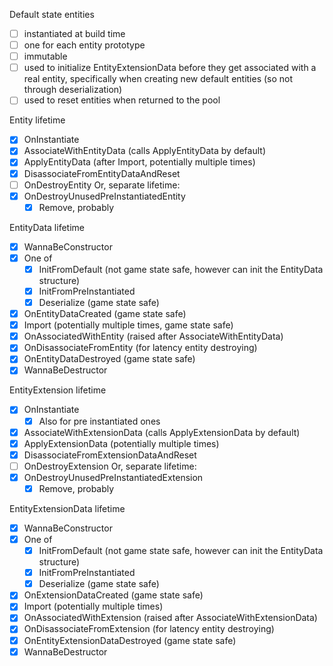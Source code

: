 
Default state entities
- [ ] instantiated at build time
- [ ] one for each entity prototype
- [ ] immutable
- [ ] used to initialize EntityExtensionData before they get associated with a real entity, specifically when creating new default entities (so not through deserialization)
- [ ] used to reset entities when returned to the pool

Entity lifetime
- [x] OnInstantiate
- [x] AssociateWithEntityData (calls ApplyEntityData by default)
- [x] ApplyEntityData (after Import, potentially multiple times)
- [x] DisassociateFromEntityDataAndReset
- [ ] OnDestroyEntity
Or, separate lifetime:
- [x] OnDestroyUnusedPreInstantiatedEntity
  - [x] Remove, probably

EntityData lifetime
- [x] WannaBeConstructor
- [x] One of
  - [x] InitFromDefault (not game state safe, however can init the EntityData structure)
  - [x] InitFromPreInstantiated
  - [x] Deserialize (game state safe)
- [x] OnEntityDataCreated (game state safe)
- [x] Import (potentially multiple times, game state safe)
- [x] OnAssociatedWithEntity (raised after AssociateWithEntityData)
- [x] OnDisassociateFromEntity (for latency entity destroying)
- [x] OnEntityDataDestroyed (game state safe)
- [x] WannaBeDestructor

EntityExtension lifetime
- [x] OnInstantiate
  - [x] Also for pre instantiated ones
- [x] AssociateWithExtensionData (calls ApplyExtensionData by default)
- [x] ApplyExtensionData (potentially multiple times)
- [x] DisassociateFromExtensionDataAndReset
- [ ] OnDestroyExtension
Or, separate lifetime:
- [x] OnDestroyUnusedPreInstantiatedExtension
  - [x] Remove, probably

EntityExtensionData lifetime
- [x] WannaBeConstructor
- [x] One of
  - [x] InitFromDefault (not game state safe, however can init the EntityData structure)
  - [x] InitFromPreInstantiated
  - [x] Deserialize (game state safe)
- [x] OnExtensionDataCreated (game state safe)
- [x] Import (potentially multiple times)
- [x] OnAssociatedWithExtension (raised after AssociateWithExtensionData)
- [x] OnDisassociateFromExtension (for latency entity destroying)
- [x] OnEntityExtensionDataDestroyed (game state safe)
- [x] WannaBeDestructor
